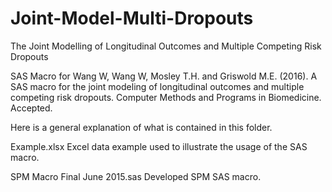 # Joint-Model-Multi-Dropouts

The Joint Modelling of Longitudinal Outcomes and Multiple Competing Risk Dropouts

SAS Macro for Wang W, Wang W, Mosley T.H. and Griswold M.E. (2016). A SAS macro for the joint modeling of longitudinal outcomes and multiple competing risk dropouts. Computer Methods and Programs in Biomedicine. Accepted.

Here is a general explanation of what is contained in this folder.

Example.xlsx   Excel data example used to illustrate the usage of the SAS macro.

SPM Macro Final June 2015.sas  Developed SPM SAS macro.
